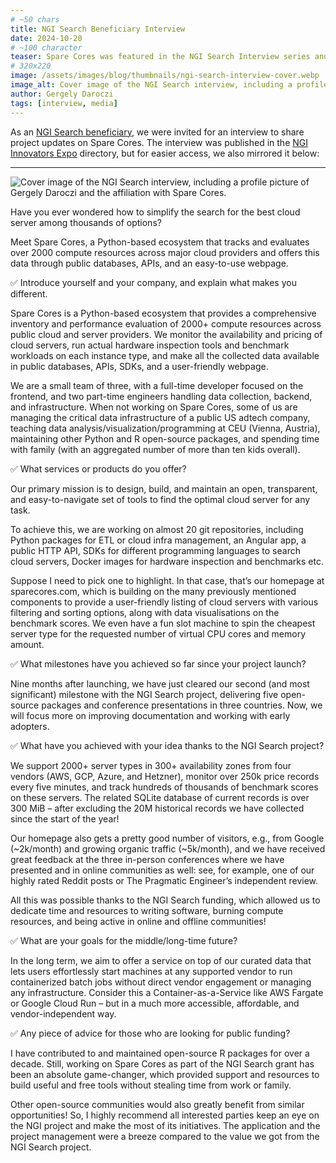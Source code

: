 ```yaml
---
# ~50 chars
title: NGI Search Beneficiary Interview
date: 2024-10-20
# ~100 character
teaser: Spare Cores was featured in the NGI Search Interview series and NGI Innovators Expo directory.
# 320x220
image: /assets/images/blog/thumbnails/ngi-search-interview-cover.webp
image_alt: Cover image of the NGI Search interview, including a profile picture of Gergely Daroczi and the affiliation with Spare Cores.
author: Gergely Daroczi
tags: [interview, media]
---
```


As an [NGI Search beneficiary](/article/ngi-search-grant), we were invited for an interview to share project updates on Spare Cores. The interview was published in the <a href="https://spaces.fundingbox.com/spaces/ngi-community-ngi-innovators/67136d6eaef37c9e08371df4" target="_blank" rel="noopener">NGI Innovators Expo</a> directory, but for easier access, we also mirrored it below:

<hr class="my-6" />

<img src="/assets/images/blog/ngi-search-interview-cover.webp" alt="Cover image of the NGI Search interview, including a profile picture of Gergely Daroczi and the affiliation with Spare Cores." />

Have you ever wondered how to simplify the search for the best cloud server among thousands of options?

Meet Spare Cores, a Python-based ecosystem that tracks and evaluates over 2000 compute resources across major cloud providers and offers this data through public databases, APIs, and an easy-to-use webpage.

✅ Introduce yourself and your company, and explain what makes you different.

Spare Cores is a Python-based ecosystem that provides a comprehensive inventory and performance evaluation of 2000+ compute resources across public cloud and server providers. We monitor the availability and pricing of cloud servers, run actual hardware inspection tools and benchmark workloads on each instance type, and make all the collected data available in public databases, APIs, SDKs, and a user-friendly webpage.

We are a small team of three, with a full-time developer focused on the frontend, and two part-time engineers handling data collection, backend, and infrastructure. When not working on Spare Cores, some of us are managing the critical data infrastructure of a public US adtech company, teaching data analysis/visualization/programming at CEU (Vienna, Austria), maintaining other Python and R open-source packages, and spending time with family (with an aggregated number of more than ten kids overall).

✅ What services or products do you offer?

Our primary mission is to design, build, and maintain an open, transparent, and easy-to-navigate set of tools to find the optimal cloud server for any task.

To achieve this, we are working on almost 20 git repositories, including Python packages for ETL or cloud infra management, an Angular app, a public HTTP API, SDKs for different programming languages to search cloud servers, Docker images for hardware inspection and benchmarks etc.

Suppose I need to pick one to highlight. In that case, that’s our homepage at sparecores.com, which is building on the many previously mentioned components to provide a user-friendly listing of cloud servers with various filtering and sorting options, along with data visualisations on the benchmark scores. We even have a fun slot machine to spin the cheapest server type for the requested number of virtual CPU cores and memory amount.

✅ What milestones have you achieved so far since your project launch?

Nine months after launching, we have just cleared our second (and most significant) milestone with the NGI Search project, delivering five open-source packages and conference presentations in three countries. Now, we will focus more on improving documentation and working with early adopters.

✅ What have you achieved with your idea thanks to the NGI Search project?

We support 2000+ server types in 300+ availability zones from four vendors (AWS, GCP, Azure, and Hetzner), monitor over 250k price records every five minutes, and track hundreds of thousands of benchmark scores on these servers. The related SQLite database of current records is over 300 MiB – after excluding the 20M historical records we have collected since the start of the year!

Our homepage also gets a pretty good number of visitors, e.g., from Google (~2k/month) and growing organic traffic (~5k/month), and we have received great feedback at the three in-person conferences where we have presented and in online communities as well: see, for example, one of our highly rated Reddit posts or The Pragmatic Engineer’s independent review.

All this was possible thanks to the NGI Search funding, which allowed us to dedicate time and resources to writing software, burning compute resources, and being active in online and offline communities!

✅ What are your goals for the middle/long-time future?

In the long term, we aim to offer a service on top of our curated data that lets users effortlessly start machines at any supported vendor to run containerized batch jobs without direct vendor engagement or managing any infrastructure. Consider this a Container-as-a-Service like AWS Fargate or Google Cloud Run – but in a much more accessible, affordable, and vendor-independent way.

✅ Any piece of advice for those who are looking for public funding?

I have contributed to and maintained open-source R packages for over a decade. Still, working on Spare Cores as part of the NGI Search grant has been an absolute game-changer, which provided support and resources to build useful and free tools without stealing time from work or family.

Other open-source communities would also greatly benefit from similar opportunities! So, I highly recommend all interested parties keep an eye on the NGI project and make the most of its initiatives. The application and the project management were a breeze compared to the value we got from the NGI Search project.
